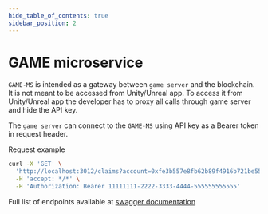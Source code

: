 ```yaml
---
hide_table_of_contents: true
sidebar_position: 2
---
```


# GAME microservice

`GAME-MS` is intended as a gateway between `game server` and the blockchain. It is not meant to be accessed from
Unity/Unreal app. To access it from Unity/Unreal app the developer has to proxy all calls through game server and hide the API key.

The `game server` can connect to the `GAME-MS` using API key as a Bearer token in request header.

Request example

```bash
curl -X 'GET' \
  'http://localhost:3012/claims?account=0xfe3b557e8fb62b89f4916b721be55ceb828dbd73&skip=0&take=25' \
  -H 'accept: */*' \
  -H 'Authorization: Bearer 11111111-2222-3333-4444-555555555555'
```

Full list of endpoints available at [swagger documentation](https://game-api.gemunion.io/swagger)
